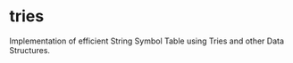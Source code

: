 tries
=====

Implementation of efficient String Symbol Table using Tries and other Data Structures.
